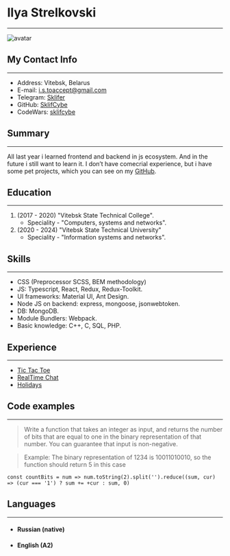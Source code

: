 # Ilya Strelkovski
****
![avatar](https://i.imgur.com/1Bgo2Zh.jpeg)

## My Contact Info
***
* Address: Vitebsk, Belarus
* E-mail: i.s.toaccept@gmail.com
* Telegram: [Sklifer](https://t.me/Sklifer)
* GitHub: [SklifCybe](https://github.com/SklifCybe)
* CodeWars: [sklifcybe](https://www.codewars.com/users/sklifcybe)

## Summary
***
All last year i learned frontend and backend in js ecosystem. And in the future i still want to learn it. I don’t have comecrial experience, but i have some pet projects, which you can see on my [GitHub](https://github.com/SklifCybe).

## Education
***
1. (2017 - 2020) "Vitebsk State Technical College". 
    * Speciality - "Computers, systems and networks".
2. (2020 - 2024) "Vitebsk State Technical University" 
    * Speciality - "Information systems and networks".

## Skills
***
* CSS (Preprocessor SCSS, BEM methodology)
* JS: Typescript, React, Redux, Redux-Toolkit.
* UI frameworks: Material UI, Ant Design.
* Node JS on backend: express, mongoose, jsonwebtoken.
* DB: MongoDB.
* Module Bundlers: Webpack.
* Basic knowledge: C++, C, SQL, PHP.

## Experience
***
* [Tic Tac Toe](https://sklifcybe.github.io/tic-tac-toe-native-js-/)
* [RealTime Chat](https://61801e986c02f5b349bc1c49--relaxed-pike-0e650b.netlify.app/)
* [Holidays](https://sklifcybe.github.io/Holidays/)

## Code examples
***
> Write a function that takes an integer as input, and returns the number of bits that are equal to one in the binary representation of that number. You can guarantee that input is non-negative.

> Example: The binary representation of 1234 is 10011010010, so the function should return 5 in this case
```
const countBits = num => num.toString(2).split('').reduce((sum, cur) => (cur === '1') ? sum += +cur : sum, 0)
```

## Languages
***
* #### Russian (native)
* #### English (A2)
